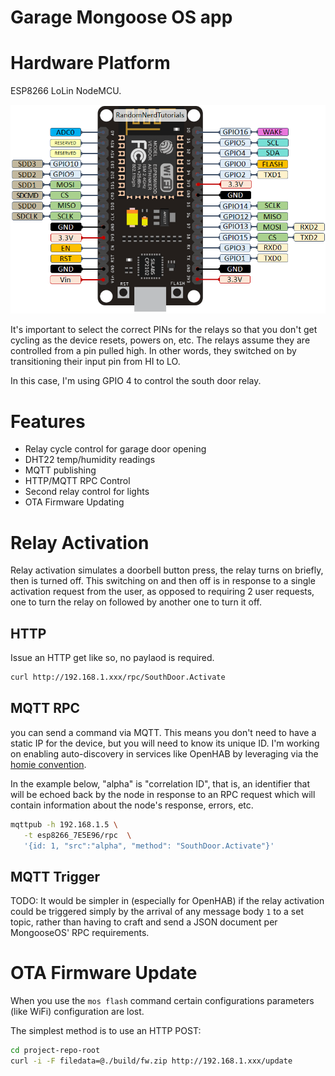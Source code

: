 # Garage Mongoose OS app

# Hardware Platform
ESP8266 LoLin NodeMCU. 

<img src="docs/ESP8266-NodeMCU-kit-12-E-pinout-gpio-pin.png">

It's important to select the correct PINs for the relays so that you don't get cycling as the device resets, powers on, etc. The relays assume they are controlled from a pin pulled high. In other words, they switched on by transitioning their input pin from HI to LO.

In this case, I'm using GPIO 4 to control the south door relay.

# Features
 * Relay cycle control for garage door opening
 * DHT22 temp/humidity readings
 * MQTT publishing
 * HTTP/MQTT RPC Control
 * Second relay control for lights
 * OTA Firmware Updating

 # Relay Activation
 Relay activation simulates a doorbell button press, the relay turns on briefly, then is turned off. This switching on and then off is in response to a single activation request from the user, as opposed to requiring 2 user requests, one to turn the relay on followed by another one to turn it off. 
 ## HTTP
 Issue an HTTP get like so, no paylaod is required. 
 ```bash
 curl http://192.168.1.xxx/rpc/SouthDoor.Activate
 ```

 ## MQTT RPC
 you can send a command via MQTT. This means you don't need to have a static IP for the device, but you will need to know its unique ID. I'm working on enabling auto-discovery in services like OpenHAB by leveraging via the [homie convention](https://homieiot.github.io).

In the example below, "alpha" is "correlation ID", that is, an identifier that will be echoed back by the node in response to an RPC request which will contain information about the node's response, errors, etc. 

 ```bash
 mqttpub -h 192.168.1.5 \
    -t esp8266_7E5E96/rpc  \
    '{id: 1, "src":"alpha", "method": "SouthDoor.Activate"}' 
 ```

## MQTT Trigger
TODO: It would be simpler in (especially for OpenHAB) if the relay activation could be triggered simply by the arrival of any message body `1` to a set topic, rather than having to craft and send a JSON document per MongooseOS' RPC requirements.


# OTA Firmware Update
When you use the `mos flash` command certain configurations parameters (like WiFi) configuration are lost.

The simplest method is to use an HTTP POST:
```bash
cd project-repo-root
curl -i -F filedata=@./build/fw.zip http://192.168.1.xxx/update
```